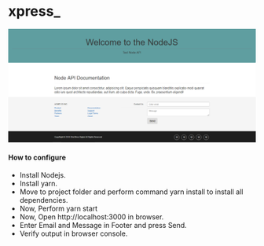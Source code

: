# xpress_

![alt text](/public/public/img/app.png)

#### How to configure
+ Install Nodejs.
+ Install yarn.
+ Move to project folder and perform command yarn install to install all dependencies.
+ Now, Perform yarn start
+ Now, Open http://localhost:3000 in browser.
+ Enter Email and Message in Footer and press Send.
+ Verify output in browser console.
